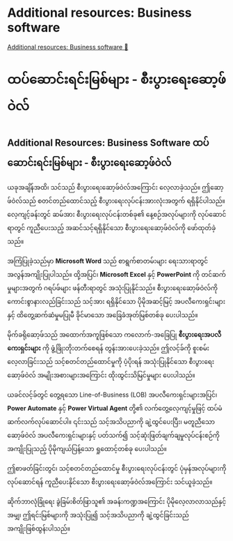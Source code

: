 # Additional resources: Business software

[Additional resources: Business software 🔗](https://www.coursera.org/learn/introduction-to-computers-and-operating-systems-and-security/supplement/3Lv73/additional-resources-business-software)

# ထပ်ဆောင်းရင်းမြစ်များ - စီးပွားရေးဆော့ဖ်ဝဲလ်

## Additional Resources: Business Software ထပ်ဆောင်းရင်းမြစ်များ - စီးပွားရေးဆော့ဖ်ဝဲလ်

ယခုအချိန်အထိ၊ သင်သည် စီးပွားရေးဆော့ဖ်ဝဲလ်အကြောင်း လေ့လာခဲ့သည်။ ဤဆော့ဖ်ဝဲလ်သည် စတင်တည်ထောင်သည့် စီးပွားရေးလုပ်ငန်းအားလုံးအတွက် ရရှိနိုင်ပါသည်။ လေ့ကျင့်ခန်းတွင် ဆမ်အား စီးပွားရေးလုပ်ငန်းတစ်ခု၏ နေ့စဉ်အလုပ်များကို လုပ်ဆောင်ရာတွင် ကူညီပေးသည့် အဆင်သင့်ရရှိနိုင်သော စီးပွားရေးဆော့ဖ်ဝဲလ်ကို ဖော်ထုတ်ခဲ့သည်။

အကြံပြုခဲ့သည်မှာ
**Microsoft Word**
သည် စာရွက်စာတမ်းများ ရေးသားရာတွင် အလွန်အကျိုးပြုပါသည်။ ထို့အပြင်၊
**Microsoft Excel**
နှင့်
**PowerPoint**
ကို တင်ဆက်မှုများအတွက် ဂရပ်ဖ်များ ဖန်တီးရာတွင် အသုံးပြုနိုင်သည်။ စီးပွားရေးဆော့ဖ်ဝဲလ်ကို ကောင်းစွာနားလည်ခြင်းသည် သင့်အား ရရှိနိုင်သော ပိုမိုအဆင့်မြင့် အပလီကေးရှင်းများနှင့် ထိတွေ့ဆက်ဆံမှုမပြုမီ ခိုင်မာသော အခြေခံအုတ်မြစ်တစ်ခု ပေးပါသည်။

မိုက်ခရိုဆော့ဖ်သည် အထောက်အကူဖြစ်သော ကလောက်-အခြေပြု
**စီးပွားရေးအပလီကေးရှင်းများ**
ကို ဖွံ့ဖြိုးတိုးတက်စေရန် တွန်းအားပေးခဲ့သည်။ ဤလင့်ခ်ကို စူးစမ်းလေ့လာခြင်းသည် သင့်စတင်တည်ထောင်မှုကို ပံ့ပိုးရန် အသုံးပြုနိုင်သော စီးပွားရေးဆော့ဖ်ဝဲလ် အမျိုးအစားများအကြောင်း ထိုးထွင်းသိမြင်မှုများ ပေးပါသည်။

ယခင်လင့်ခ်တွင် တွေ့ရသော Line-of-Business (LOB) အပလီကေးရှင်းများအပြင်၊
**Power Automate**
နှင့်
**Power Virtual Agent**
တို့၏ လက်တွေ့လေ့ကျင့်မှုဖြင့် ထပ်မံဆက်လက်လုပ်ဆောင်ပါ။ ၎င်းသည် သင့်အသိပညာကို ချဲ့ထွင်ပေးပြီး၊ မတူညီသော ဆော့ဖ်ဝဲလ် အပလီကေးရှင်းများနှင့် ပတ်သက်၍ သင့်ဆုံးဖြတ်ချက်ချမှုလုပ်ငန်းစဉ်ကို အကျိုးပြုသည့် ပိုမိုကျယ်ပြန့်သော ရှုထောင့်တစ်ခု ပေးပါသည်။

ဤစာဖတ်ခြင်းတွင်၊ သင့်စတင်တည်ထောင်မှု စီးပွားရေးလုပ်ငန်းတွင် ပုံမှန်အလုပ်များကို လုပ်ဆောင်ရန် ကူညီပေးနိုင်သော စီးပွားရေးဆော့ဖ်ဝဲလ်အကြောင်း သင်ယူခဲ့သည်။

ဆိုက်ဘာလုံခြုံရေး ခွဲခြမ်းစိတ်ဖြာသူ၏ အခန်းကဏ္ဍအကြောင်း ပိုမိုလေ့လာလာသည်နှင့်အမျှ၊ ဤရင်းမြစ်များကို အသုံးပြု၍ သင့်အသိပညာကို ချဲ့ထွင်ခြင်းသည် အကျိုးဖြစ်ထွန်းပါသည်။
